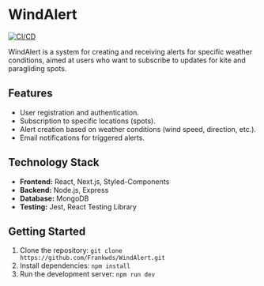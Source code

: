 # WindAlert

[![CI/CD](https://github.com/Frankwds/WindAlert/actions/workflows/main.yml/badge.svg)](https://github.com/Frankwds/WindAlert/actions/workflows/main.yml)

WindAlert is a system for creating and receiving alerts for specific weather conditions, aimed at users who want to subscribe to updates for kite and paragliding spots.

## Features

- User registration and authentication.
- Subscription to specific locations (spots).
- Alert creation based on weather conditions (wind speed, direction, etc.).
- Email notifications for triggered alerts.

## Technology Stack

- **Frontend:** React, Next.js, Styled-Components
- **Backend:** Node.js, Express
- **Database:** MongoDB
- **Testing:** Jest, React Testing Library

## Getting Started

1.  Clone the repository: `git clone https://github.com/Frankwds/WindAlert.git`
2.  Install dependencies: `npm install`
3.  Run the development server: `npm run dev`
